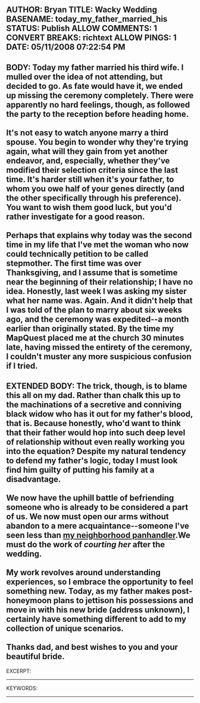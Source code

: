 AUTHOR: Bryan
TITLE: Wacky Wedding
BASENAME: today_my_father_married_his
STATUS: Publish
ALLOW COMMENTS: 1
CONVERT BREAKS: richtext
ALLOW PINGS: 1
DATE: 05/11/2008 07:22:54 PM
-----
BODY:
Today my father married his third wife. I mulled over the idea of not attending, but decided to go. As fate would have it, we ended up missing the ceremony completely. There were apparently no hard feelings, though, as followed the party to the reception before heading home.<br /><br />It's not easy to watch anyone marry a third spouse. You begin to wonder why they're trying again, what will they gain from yet another endeavor, and, especially, whether they've modified their selection criteria since the last time. It's harder still when it's your father, to whom you owe half of your genes directly (and the other specifically through his preference). You want to wish them good luck, but you'd rather investigate for a good reason.<br /><br />Perhaps that explains why today was the second time in my life that I've met the woman who now could technically petition to be called stepmother. The first time was over Thanksgiving, and I assume that is sometime near the beginning of their relationship; I have no idea. Honestly, last week I was asking my sister what her name was. Again. And it didn't help that I was told of the plan to marry about six weeks ago, and the ceremony was expedited--a month earlier than originally stated. By the time my MapQuest placed me at the church 30 minutes late, having missed the entirety of the ceremony, I couldn't muster any more suspicious confusion if I tried.<br />
-----
EXTENDED BODY:
The trick, though, is to blame this all on my dad. Rather than chalk this up to the machinations of a secretive and conniving black widow who has it out for my father's blood, that is. Because honestly, who'd want to think that their father would hop into such deep level of relationship without even really working you into the equation? Despite my natural tendency to defend my father's logic, today I must look find him guilty of putting his family at a disadvantage.<br /><br />We now have the uphill battle of befriending someone who is already to be considered a part of us. We now must open our arms without abandon to a mere acquaintance--someone I've seen less than <a href="http://archives.leftsider.com/2008/04/abandoning-status.htm">my neighborhood panhandler</a>.We must do the work of <i>courting her</i> after the wedding.<br /><br />My work revolves around understanding experiences, so I embrace the opportunity to feel something new. Today, as my father makes post-honeymoon plans to jettison his possessions and move in with his new bride (address unknown), I certainly have something different to add to my collection of unique scenarios. <br /><br />Thanks dad, and best wishes to you and your beautiful bride.<br />
-----
EXCERPT:

-----
KEYWORDS:

-----


